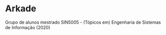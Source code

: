 # Arkade
Grupo de alunos mestrado SIN5005 - (Tópicos em) Engenharia de Sistemas de Informação (2020)
